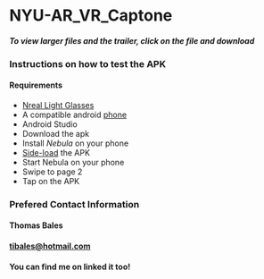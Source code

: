 # NYU-AR_VR_Captone
#### *To view larger files and the trailer, click on the file and download*
### Instructions on how to test the APK
#### Requirements
- [Nreal Light Glasses](https://www.nreal.ai/light/?gclid=Cj0KCQjwyMiTBhDKARIsAAJ-9VsRpPyiJ_ic3spfOfd3X4tD7hA3w7PxBP4gId_6BJqMALbcoqlgwNAaAuhIEALw_wcB)
- A compatible android [phone](https://www.theverge.com/2021/11/18/22789172/nreal-light-mixed-reality-glasses-us-launch-verizon)
- Android Studio
- Download the apk
- Install *Nebula* on your phone
- [Side-load](https://www.xda-developers.com/how-to-sideload-install-android-app-apk/) the APK
- Start Nebula on your phone
- Swipe to page 2
- Tap on the APK

### Prefered Contact Information
#### Thomas Bales
#### tibales@hotmail.com
#### You can find me on linked it too!
